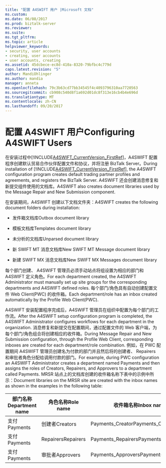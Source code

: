 ```yaml
---
title: "配置 A4SWIFT 用户 |Microsoft 文档"
ms.custom: 
ms.date: 06/08/2017
ms.prod: biztalk-server
ms.reviewer: 
ms.suite: 
ms.tgt_pltfrm: 
ms.topic: article
helpviewer_keywords:
- security, user accounts
- creating, user accounts
- user accounts, creating
ms.assetid: 45dcbece-ec8d-410a-8320-79bfbc4c779d
caps.latest.revision: "5"
author: MandiOhlinger
ms.author: mandia
manager: anneta
ms.openlocfilehash: 79c3b63cd77bb34545f4c4093796310aa7720563
ms.sourcegitcommit: cb908c540d8f1a692d01dc8f313e16cb4b4e696d
ms.translationtype: MT
ms.contentlocale: zh-CN
ms.lasthandoff: 09/20/2017
---
```

# <a name="configuring-a4swift-users"></a><span data-ttu-id="af0d6-102">配置 A4SWIFT 用户</span><span class="sxs-lookup"><span data-stu-id="af0d6-102">Configuring A4SWIFT Users</span></span>
<span data-ttu-id="af0d6-103">在安装过程中[!INCLUDE[A4SWIFT_CurrentVersion_FirstRef](../../includes/a4swift-currentversion-firstref-md.md)]，A4SWIFT 配置程序创建默认贸易合作伙伴配置文件和协议，并将注册 BizTalk Server。</span><span class="sxs-lookup"><span data-stu-id="af0d6-103">During installation of [!INCLUDE[A4SWIFT_CurrentVersion_FirstRef](../../includes/a4swift-currentversion-firstref-md.md)], the A4SWIFT configuration program creates default trading partner profiles and agreements, and registers the BizTalk Server.</span></span> <span data-ttu-id="af0d6-104">A4SWIFT 还会创建消息修复和新提交组件使用的文档库。</span><span class="sxs-lookup"><span data-stu-id="af0d6-104">A4SWIFT also creates document libraries used by the Message Repair and New Submission component.</span></span>  
  
 <span data-ttu-id="af0d6-105">在安装期间，A4SWIFT 创建以下文档文件夹：</span><span class="sxs-lookup"><span data-stu-id="af0d6-105">A4SWIFT creates the following document folders during installation:</span></span>  
  
-   <span data-ttu-id="af0d6-106">发件箱文档库</span><span class="sxs-lookup"><span data-stu-id="af0d6-106">Outbox document library</span></span>  
  
-   <span data-ttu-id="af0d6-107">模板文档库</span><span class="sxs-lookup"><span data-stu-id="af0d6-107">Templates document library</span></span>  
  
-   <span data-ttu-id="af0d6-108">未分析的文档库</span><span class="sxs-lookup"><span data-stu-id="af0d6-108">Unparsed document library</span></span>  
  
-   <span data-ttu-id="af0d6-109">新 SWIFT MT 消息文档库</span><span class="sxs-lookup"><span data-stu-id="af0d6-109">New SWIFT MT Message document library</span></span>  
  
-   <span data-ttu-id="af0d6-110">新建 SWIFT MX 消息文档库</span><span class="sxs-lookup"><span data-stu-id="af0d6-110">New SWIFT MX Messages document library</span></span>  
  
 <span data-ttu-id="af0d6-111">每个部门创建、 A4SWIFT 管理员必须手动站点将组设置为相应的部门和 A4SWIFT 定义角色。</span><span class="sxs-lookup"><span data-stu-id="af0d6-111">For each department created, the A4SWIFT Administrator must manually set up site groups for the corresponding departments and A4SWIFT defined roles.</span></span> <span data-ttu-id="af0d6-112">每个部门/角色具有自动创建配置文件 Web Client(PWC) 的收件箱。</span><span class="sxs-lookup"><span data-stu-id="af0d6-112">Each department/role has an inbox created automatically by the Profile Web Client(PWC).</span></span>  
  
 <span data-ttu-id="af0d6-113">A4SWIFT 安装配置程序完成后，A4SWIFT 管理员在组织中配置为每个部门的工作流。</span><span class="sxs-lookup"><span data-stu-id="af0d6-113">After the A4SWIFT setup configuration program is completed, the A4SWIFT Administrator configures workflows for each department in the organization.</span></span> <span data-ttu-id="af0d6-114">消息修复和新提交在配置期间，通过配置文件的 Web 客户端，为每个部门/角色组合将创建相应的收件箱。</span><span class="sxs-lookup"><span data-stu-id="af0d6-114">During Message Repair and New Submission configuration, through the Profile Web Client, corresponding inboxes are created for each department/role combination.</span></span> <span data-ttu-id="af0d6-115">例如，在 PWC 配置期间 A4SWIFT 管理员创建名为付款的部门并且然后将的创建者、 Repairers 和审批者角色分配给调用付款的部门。</span><span class="sxs-lookup"><span data-stu-id="af0d6-115">For example, during PWC configuration an A4SWIFT Administrator creates a department named Payments and then assigns the roles of Creators, Repairers, and Approvers to a department called Payments.</span></span> <span data-ttu-id="af0d6-116">MRSR 站点上的文档库创建的收件箱名称下表中的示例中所示：</span><span class="sxs-lookup"><span data-stu-id="af0d6-116">Document libraries on the MRSR site are created with the inbox names as shown in the examples in the following table:</span></span>  
  
|<span data-ttu-id="af0d6-117">部门名称</span><span class="sxs-lookup"><span data-stu-id="af0d6-117">Department name</span></span>|<span data-ttu-id="af0d6-118">角色名称</span><span class="sxs-lookup"><span data-stu-id="af0d6-118">Role name</span></span>|<span data-ttu-id="af0d6-119">收件箱名称</span><span class="sxs-lookup"><span data-stu-id="af0d6-119">Inbox name</span></span>|  
|---------------------|---------------|----------------|  
|<span data-ttu-id="af0d6-120">支付</span><span class="sxs-lookup"><span data-stu-id="af0d6-120">Payments</span></span>|<span data-ttu-id="af0d6-121">创建者</span><span class="sxs-lookup"><span data-stu-id="af0d6-121">Creators</span></span>|<span data-ttu-id="af0d6-122">Payments_Creator</span><span class="sxs-lookup"><span data-stu-id="af0d6-122">Payments_Creator</span></span>|  
|<span data-ttu-id="af0d6-123">支付</span><span class="sxs-lookup"><span data-stu-id="af0d6-123">Payments</span></span>|<span data-ttu-id="af0d6-124">Repairers</span><span class="sxs-lookup"><span data-stu-id="af0d6-124">Repairers</span></span>|<span data-ttu-id="af0d6-125">Payments_Repairers</span><span class="sxs-lookup"><span data-stu-id="af0d6-125">Payments_Repairers</span></span>|  
|<span data-ttu-id="af0d6-126">支付</span><span class="sxs-lookup"><span data-stu-id="af0d6-126">Payments</span></span>|<span data-ttu-id="af0d6-127">审批者</span><span class="sxs-lookup"><span data-stu-id="af0d6-127">Approvers</span></span>|<span data-ttu-id="af0d6-128">Payments_Approvers</span><span class="sxs-lookup"><span data-stu-id="af0d6-128">Payments_Approvers</span></span>|